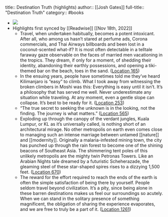title:: Destination Truth (highlights)
author:: [[Josh Gates]]
full-title:: "Destination Truth"
category:: #books

- ![](https://images-na.ssl-images-amazon.com/images/I/51DsrI%2BtmcL._SL200_.jpg)
- Highlights first synced by [[Readwise]] [[Nov 18th, 2022]]
	- Travel, when undertaken habitually, becomes a potent intoxicant. After all, who among us hasn’t stared at perfume ads, Corona commercials, and Thai Airways billboards and been lost in a coconut-scented what-if? It is most often detectable in a telltale faraway gaze observable on the faces of married men vacationing in the tropics. They dream, if only for a moment, of shedding their identity, abandoning their earthly possessions, and opening a tiki-themed bar on the beach, toes in the sand. ([Location 165](https://readwise.io/to_kindle?action=open&asin=B003V1WS50&location=165))
	- In the ensuing years, people have sometimes told me they’ve heard Kilimanjaro is “easy” to climb. What I took away from witnessing the broken climbers in Moshi was this: Everything is easy until it isn’t. It’s a philosophy that has served me well. Never underestimate any situation while traveling. At any moment, even a gentle slope can collapse. It’s best to be ready for it. ([Location 253](https://readwise.io/to_kindle?action=open&asin=B003V1WS50&location=253))
	- “The true secret to seeking the unknown is in the looking, not the finding. The journey is what matters.” ([Location 565](https://readwise.io/to_kindle?action=open&asin=B003V1WS50&location=565))
	- Exploding up through the canopy of the verdant jungles, Kuala Lumpur, or KL as it’s universally called, is nothing short of an architectural mirage. No other metropolis on earth even comes close to managing such an intense marriage between untamed [[nature]] and [[modernity]]. Originally a malaria-infested mining town, the city has punched up through the rain forest to become one of the shining beacons of Southeast Asia. The shimmering tent poles of this unlikely metropolis are the mighty twin Petronas Towers. Like an Arabian Nights tale dreamed by a futuristic Scheherazade, the gleaming steel of these star-shaped spires rises to a dizzying 1,500 feet. ([Location 670](https://readwise.io/to_kindle?action=open&asin=B003V1WS50&location=670))
	- The reward for the effort required to reach the ends of the earth is often the simple satisfaction of being there by yourself. People seldom travel beyond civilization. It’s a pity, since being alone in these barren destinations makes us feel our surroundings so acutely. When we can stand in the solitary presence of something magnificent, the obligation of sharing the experience evaporates, and we are free to truly be a part of it. ([Location 1261](https://readwise.io/to_kindle?action=open&asin=B003V1WS50&location=1261))